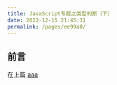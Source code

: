 ```yaml
---
title: JavaScript专题之类型判断（下）
date: 2022-12-15 21:45:31
permalink: /pages/ee99a8/
---
```


## 前言

在上篇 [aaa](./01.JavaScript%E4%B8%93%E9%A2%98%E4%B9%8B%E7%B1%BB%E5%9E%8B%E5%88%A4%E6%96%AD%EF%BC%88%E4%B8%8A%EF%BC%89.md)
